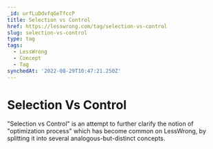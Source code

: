 ```yaml
---
_id: urfLuDdvfqGeTfccP
title: Selection vs Control
href: https://lesswrong.com/tag/selection-vs-control
slug: selection-vs-control
type: tag
tags:
  - LessWrong
  - Concept
  - Tag
synchedAt: '2022-08-29T10:47:21.250Z'
---
```


# Selection Vs Control

"Selection vs Control" is an attempt to further clarify the notion of "optimization process" which has become common on LessWrong, by splitting it into several analogous-but-distinct concepts.
